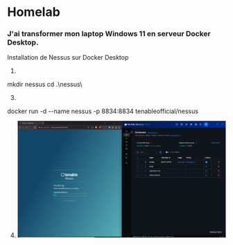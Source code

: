 # Homelab

### J'ai transformer mon laptop Windows 11 en serveur Docker Desktop.

Installation de Nessus sur Docker Desktop

1.
mkdir nessus
cd .\nessus\

3.
docker run -d --name nessus -p 8834:8834 tenableofficial/nessus

4. ![Installation Nessus](https://github.com/trolul/Homelab/blob/main/installation%20de%20nessus%20sur%20docker%20desktop.png)
